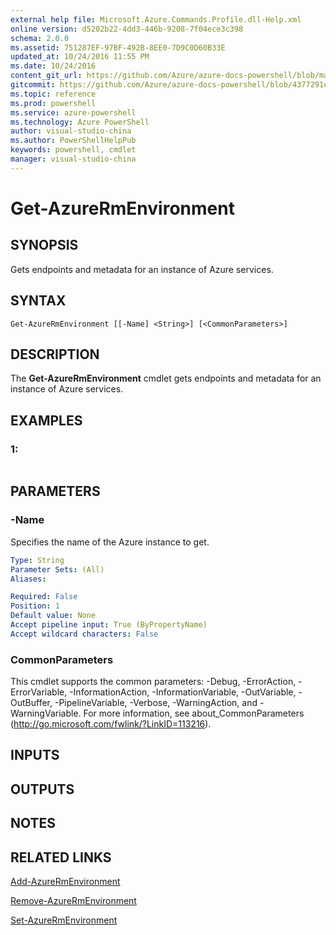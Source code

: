 ```yaml
---
external help file: Microsoft.Azure.Commands.Profile.dll-Help.xml
online version: d5202b22-4dd3-446b-9208-7f04ece3c398
schema: 2.0.0
ms.assetid: 751287EF-97BF-492B-8EE0-7D9C0D60B33E
updated_at: 10/24/2016 11:55 PM
ms.date: 10/24/2016
content_git_url: https://github.com/Azure/azure-docs-powershell/blob/master/azureps-cmdlets-docs/ResourceManager/AzureRM.Profile/v2.2.0/Get-AzureRmEnvironment.md
gitcommit: https://github.com/Azure/azure-docs-powershell/blob/4377291ee360e58e2c1c5d644155daf6a0279055/azureps-cmdlets-docs/ResourceManager/AzureRM.Profile/v2.2.0/Get-AzureRmEnvironment.md
ms.topic: reference
ms.prod: powershell
ms.service: azure-powershell
ms.technology: Azure PowerShell
author: visual-studio-china
ms.author: PowerShellHelpPub
keywords: powershell, cmdlet
manager: visual-studio-china
---
```


# Get-AzureRmEnvironment

## SYNOPSIS
Gets endpoints and metadata for an instance of Azure services.

## SYNTAX

```
Get-AzureRmEnvironment [[-Name] <String>] [<CommonParameters>]
```

## DESCRIPTION
The **Get-AzureRmEnvironment** cmdlet gets endpoints and metadata for an instance of Azure services.

## EXAMPLES

### 1:
```

```

## PARAMETERS

### -Name
Specifies the name of the Azure instance to get.

```yaml
Type: String
Parameter Sets: (All)
Aliases: 

Required: False
Position: 1
Default value: None
Accept pipeline input: True (ByPropertyName)
Accept wildcard characters: False
```

### CommonParameters
This cmdlet supports the common parameters: -Debug, -ErrorAction, -ErrorVariable, -InformationAction, -InformationVariable, -OutVariable, -OutBuffer, -PipelineVariable, -Verbose, -WarningAction, and -WarningVariable. For more information, see about_CommonParameters (http://go.microsoft.com/fwlink/?LinkID=113216).

## INPUTS

## OUTPUTS

## NOTES

## RELATED LINKS

[Add-AzureRmEnvironment](./Add-AzureRmEnvironment.md)

[Remove-AzureRmEnvironment](./Remove-AzureRmEnvironment.md)

[Set-AzureRmEnvironment](./Set-AzureRmEnvironment.md)


